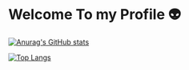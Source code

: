 # Welcome To my Profile 👽
[![Anurag's GitHub stats](https://github-readme-stats.vercel.app/api?username=raghunath704&show_icons=true&theme=discord_old_blurple&count_private=true)](https://github.com/anuraghazra/github-readme-stats)

[![Top Langs](https://github-readme-stats.vercel.app/api/top-langs/?username=raghunath704&layout=compact&show_icons=true&theme=discord_old_blurple)](https://github.com/anuraghazra/github-readme-stats)

